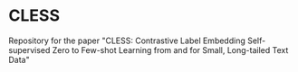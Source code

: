 # CLESS
Repository for the paper "CLESS: Contrastive Label Embedding Self-supervised Zero to Few-shot Learning from and for Small, Long-tailed Text Data" 
